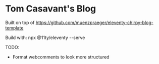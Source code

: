 # Tom Casavant's Blog

Built on top of https://github.com/muenzpraeger/eleventy-chirpy-blog-template


Build with: npx @11ty/eleventy --serve


TODO:
- Format webcomments to look more structured
